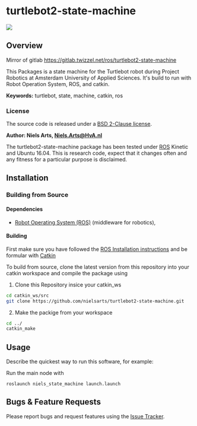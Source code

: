 # turtlebot2-state-machine
![](https://img.shields.io/github/license/nielsarts/turtlebot2-state-machine.svg?style=flat)

## Overview
Mirror of gitlab https://gitlab.twizzel.net/ros/turtlebot2-state-machine

This Packages is a state machine for the Turtlebot robot during Project Robotics at Amsterdam University of Applied Sciences. It's build to run with Robot Operation System, ROS, and catkin.

**Keywords:** turtlebot, state, machine, catkin, ros

### License

The source code is released under a [BSD 2-Clause license](/LICENSE).

**Author: Niels Arts, Niels.Arts@HvA.nl<br />**

The turtlebot2-state-machine package has been tested under [ROS] Kinetic and Ubuntu 16.04. This is research code, expect that it changes often and any fitness for a particular purpose is disclaimed.


## Installation

### Building from Source

#### Dependencies

- [Robot Operating System (ROS)](http://wiki.ros.org) (middleware for robotics),


#### Building

First make sure you have followed the [ROS Installation instructions](http://wiki.ros.org/ROS/Installation) and be formular with [Catkin](http://wiki.ros.org/catkin)

To build from source, clone the latest version from this repository into your catkin workspace and compile the package using

1. Clone this Repository insice your catkin_ws
```zsh
cd catkin_ws/src
git clone https://github.com/nielsarts/turtlebot2-state-machine.git
```
2. Make the packige from your workspace
```zsh
cd ../
catkin_make
```


## Usage

Describe the quickest way to run this software, for example:

Run the main node with

	roslaunch niels_state_machine launch.launch



## Bugs & Feature Requests

Please report bugs and request features using the [Issue Tracker](https://github.com/nielsarts/turtlebot2-state-machine/issues).


[ROS]: http://www.ros.org
